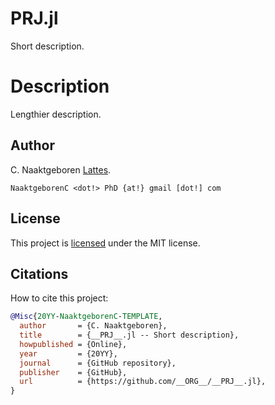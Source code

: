 [//]: # (Replace all __ORG__ by the organization name)
[//]: # (Replace all __PRJ__ by the project name)
[//]: # (Delete this comments)

# __PRJ__.jl

Short description.

# Description

Lengthier description.

## Author

C. Naaktgeboren [Lattes](http://lattes.cnpq.br/8621139258082919).

`NaaktgeborenC <dot!> PhD {at!} gmail [dot!] com`

## License

This project is [licensed](https://github.com/__ORG__/__PRJ__.jl/blob/master/LICENSE)
under the MIT license.

## Citations

How to cite this project:

```bibtex
@Misc{20YY-NaaktgeborenC-TEMPLATE,
  author       = {C. Naaktgeboren},
  title        = {__PRJ__.jl -- Short description},
  howpublished = {Online},
  year         = {20YY},
  journal      = {GitHub repository},
  publisher    = {GitHub},
  url          = {https://github.com/__ORG__/__PRJ__.jl},
}
```

